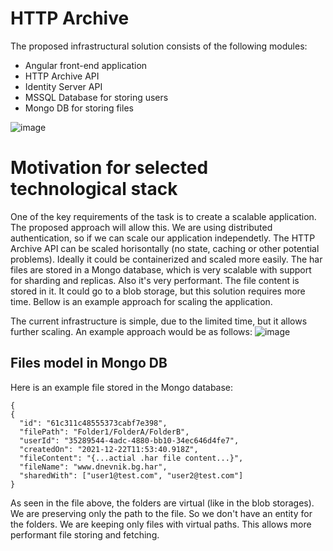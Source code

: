 # HTTP Archive
The proposed infrastructural solution consists of the following modules:
- Angular front-end application
- HTTP Archive API
- Identity Server API
- MSSQL Database for storing users
- Mongo DB for storing files

![image](https://user-images.githubusercontent.com/10475215/147081067-5c86d971-dfd1-48bb-9247-1478030ad4b9.png)

# Motivation for selected technological stack
One of the key requirements of the task is to create a scalable application. The proposed approach will allow this. We are using distributed authentication, so if we can scale our application independetly. The HTTP Archive API can be scaled horisontally (no state, caching or other potential problems). Ideally it could be containerized and scaled more easily. 
The har files are stored in a Mongo database, which is very scalable with support for sharding and replicas. Also it's very performant. The file content is stored in it. It could go to a blob storage, but this solution requires more time. Bellow is an example approach for scaling the application. 

The current infrastructure is simple, due to the limited time, but it allows further scaling. An example approach would be as follows:
![image](https://user-images.githubusercontent.com/10475215/147082153-1e71f79f-bce7-4453-afb3-834911385d44.png)

## Files model in Mongo DB
Here is an example file stored in the Mongo database:
```
{
{
  "id": "61c311c48555373cabf7e398",
  "filePath": "Folder1/FolderA/FolderB",
  "userId": "35289544-4adc-4880-bb10-34ec646d4fe7",
  "createdOn": "2021-12-22T11:53:40.918Z",
  "fileContent": "{...actial .har file content...}",
  "fileName": "www.dnevnik.bg.har",
  "sharedWith": ["user1@test.com", "user2@test.com"]
}
```
As seen in the file above, the folders are virtual (like in the blob storages). We are preserving only the path to the file. So we don't have an entity for the folders. We are keeping only files with virtual paths. This allows more performant file storing and fetching.
